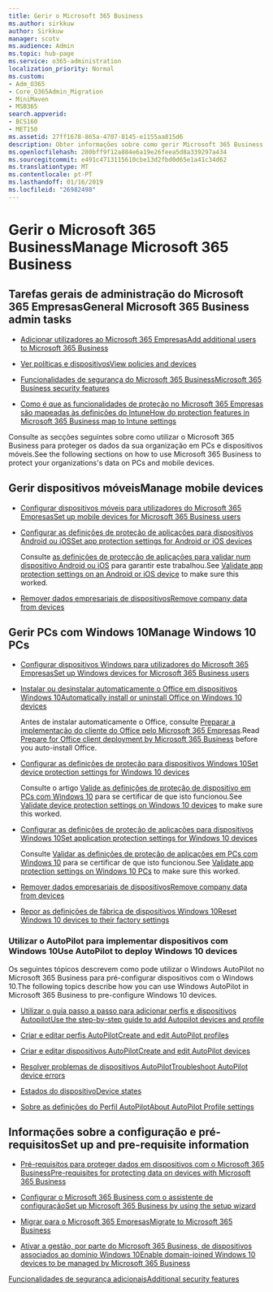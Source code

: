 ```yaml
---
title: Gerir o Microsoft 365 Business
ms.author: sirkkuw
author: Sirkkuw
manager: scotv
ms.audience: Admin
ms.topic: hub-page
ms.service: o365-administration
localization_priority: Normal
ms.custom:
- Adm_O365
- Core_O365Admin_Migration
- MiniMaven
- MSB365
search.appverid:
- BCS160
- MET150
ms.assetid: 27ff1678-865a-4707-8145-e1155aa815d6
description: Obter informações sobre como gerir Microsoft 365 Business relacionados com tarefas de administração, dispositivos móveis, 10PCs do Windows e muitas dessas tarefas.
ms.openlocfilehash: 280bff9f12a884e6a19e26feea5d8a339297a434
ms.sourcegitcommit: e491c4713115610cbe13d2fbd0d65e1a41c34d62
ms.translationtype: MT
ms.contentlocale: pt-PT
ms.lasthandoff: 01/16/2019
ms.locfileid: "26982498"
---
```

# <a name="manage-microsoft-365-business"></a><span data-ttu-id="2935e-103">Gerir o Microsoft 365 Business</span><span class="sxs-lookup"><span data-stu-id="2935e-103">Manage Microsoft 365 Business</span></span>

## <a name="general-microsoft-365-business-admin-tasks"></a><span data-ttu-id="2935e-104">Tarefas gerais de administração do Microsoft 365 Empresas</span><span class="sxs-lookup"><span data-stu-id="2935e-104">General Microsoft 365 Business admin tasks</span></span>

- [<span data-ttu-id="2935e-105">Adicionar utilizadores ao Microsoft 365 Empresas</span><span class="sxs-lookup"><span data-stu-id="2935e-105">Add additional users to Microsoft 365 Business</span></span>](add-users-m365b.md)
    
- [<span data-ttu-id="2935e-106">Ver políticas e dispositivos</span><span class="sxs-lookup"><span data-stu-id="2935e-106">View policies and devices</span></span>](view-policies-and-devices.md)
    
- [<span data-ttu-id="2935e-107">Funcionalidades de segurança do Microsoft 365 Business</span><span class="sxs-lookup"><span data-stu-id="2935e-107">Microsoft 365 Business security features</span></span>](security-features.md)
    
- [<span data-ttu-id="2935e-108">Como é que as funcionalidades de proteção no Microsoft 365 Empresas são mapeadas às definições do Intune</span><span class="sxs-lookup"><span data-stu-id="2935e-108">How do protection features in Microsoft 365 Business map to Intune settings</span></span>](map-protection-features-to-intune-settings.md)
    
<span data-ttu-id="2935e-109">Consulte as secções seguintes sobre como utilizar o Microsoft 365 Business para proteger os dados da sua organização em PCs e dispositivos móveis.</span><span class="sxs-lookup"><span data-stu-id="2935e-109">See the following sections on how to use Microsoft 365 Business to protect your organizations's data on PCs and mobile devices.</span></span>
  
## <a name="manage-mobile-devices"></a><span data-ttu-id="2935e-110">Gerir dispositivos móveis</span><span class="sxs-lookup"><span data-stu-id="2935e-110">Manage mobile devices</span></span>

- [<span data-ttu-id="2935e-111">Configurar dispositivos móveis para utilizadores do Microsoft 365 Empresas</span><span class="sxs-lookup"><span data-stu-id="2935e-111">Set up mobile devices for Microsoft 365 Business users</span></span>](set-up-mobile-devices.md)
    
- [<span data-ttu-id="2935e-112">Configurar as definições de proteção de aplicações para dispositivos Android ou iOS</span><span class="sxs-lookup"><span data-stu-id="2935e-112">Set app protection settings for Android or iOS devices</span></span>](app-protection-settings-for-android-and-ios.md)
    
    <span data-ttu-id="2935e-113">Consulte [as definições de protecção de aplicações para validar num dispositivo Android ou iOS](validate-settings-on-android-or-ios.md) para garantir este trabalhou.</span><span class="sxs-lookup"><span data-stu-id="2935e-113">See [Validate app protection settings on an Android or iOS device](validate-settings-on-android-or-ios.md) to make sure this worked.</span></span> 
    
- [<span data-ttu-id="2935e-114">Remover dados empresariais de dispositivos</span><span class="sxs-lookup"><span data-stu-id="2935e-114">Remove company data from devices</span></span>](remove-company-data.md)
    
## <a name="manage-windows-10-pcs"></a><span data-ttu-id="2935e-115">Gerir PCs com Windows 10</span><span class="sxs-lookup"><span data-stu-id="2935e-115">Manage Windows 10 PCs</span></span>

- [<span data-ttu-id="2935e-116">Configurar dispositivos Windows para utilizadores do Microsoft 365 Empresas</span><span class="sxs-lookup"><span data-stu-id="2935e-116">Set up Windows devices for Microsoft 365 Business users</span></span>](set-up-windows-devices.md)
    
- [<span data-ttu-id="2935e-117">Instalar ou desinstalar automaticamente o Office em dispositivos Windows 10</span><span class="sxs-lookup"><span data-stu-id="2935e-117">Automatically install or uninstall Office on Windows 10 devices</span></span>](auto-install-or-uninstall-office.md)
    
    <span data-ttu-id="2935e-118">Antes de instalar automaticamente o Office, consulte [Preparar a implementação do cliente do Office pelo Microsoft 365 Empresas](prepare-for-office-client-deployment.md).</span><span class="sxs-lookup"><span data-stu-id="2935e-118">Read [Prepare for Office client deployment by Microsoft 365 Business](prepare-for-office-client-deployment.md) before you auto-install Office.</span></span> 
    
- [<span data-ttu-id="2935e-119">Configurar as definições de proteção para dispositivos Windows 10</span><span class="sxs-lookup"><span data-stu-id="2935e-119">Set device protection settings for Windows 10 devices</span></span>](protection-settings-for-windows-10-pcs.md)
    
    <span data-ttu-id="2935e-120">Consulte o artigo [Valide as definições de proteção de dispositivo em PCs com Windows 10](validate-settings-on-windows-10-pcs.md) para se certificar de que isto funcionou.</span><span class="sxs-lookup"><span data-stu-id="2935e-120">See [Validate device protection settings on Windows 10 devices](validate-settings-on-windows-10-pcs.md) to make sure this worked.</span></span> 
    
- [<span data-ttu-id="2935e-121">Configurar as definições de proteção de aplicações para dispositivos Windows 10</span><span class="sxs-lookup"><span data-stu-id="2935e-121">Set application protection settings for Windows 10 devices</span></span>](protection-settings-for-windows-10-devices.md)
    
    <span data-ttu-id="2935e-122">Consulte [Validar as definições de proteção de aplicações em PCs com Windows 10](validate-protection-settings-on-windows-10-pcs.md) para se certificar de que isto funcionou.</span><span class="sxs-lookup"><span data-stu-id="2935e-122">See [Validate app protection settings on Windows 10 PCs](validate-protection-settings-on-windows-10-pcs.md) to make sure this worked.</span></span> 
    
- [<span data-ttu-id="2935e-123">Remover dados empresariais de dispositivos</span><span class="sxs-lookup"><span data-stu-id="2935e-123">Remove company data from devices</span></span>](remove-company-data.md)
    
- [<span data-ttu-id="2935e-124">Repor as definições de fábrica de dispositivos Windows 10</span><span class="sxs-lookup"><span data-stu-id="2935e-124">Reset Windows 10 devices to their factory settings</span></span>](reset-devices-to-factory-settings.md)
    
### <a name="use-autopilot-to-deploy-windows-10-devices"></a><span data-ttu-id="2935e-125">Utilizar o AutoPilot para implementar dispositivos com Windows 10</span><span class="sxs-lookup"><span data-stu-id="2935e-125">Use AutoPilot to deploy Windows 10 devices</span></span>

<span data-ttu-id="2935e-126">Os seguintes tópicos descrevem como pode utilizar o Windows AutoPilot no Microsoft 365 Business para pré-configurar dispositivos com o Windows 10.</span><span class="sxs-lookup"><span data-stu-id="2935e-126">The following topics describe how you can use Windows AutoPilot in Microsoft 365 Business to pre-configure Windows 10 devices.</span></span>
  
- [<span data-ttu-id="2935e-127">Utilizar o guia passo a passo para adicionar perfis e dispositivos Autopilot</span><span class="sxs-lookup"><span data-stu-id="2935e-127">Use the step-by-step guide to add Autopilot devices and profile</span></span>](add-autopilot-devices-and-profile.md)
    
- [<span data-ttu-id="2935e-128">Criar e editar perfis AutoPilot</span><span class="sxs-lookup"><span data-stu-id="2935e-128">Create and edit AutoPilot profiles</span></span>](create-and-edit-autopilot-profiles.md)
    
- [<span data-ttu-id="2935e-129">Criar e editar dispositivos AutoPilot</span><span class="sxs-lookup"><span data-stu-id="2935e-129">Create and edit AutoPilot devices</span></span>](create-and-edit-autopilot-devices.md)
    
- [<span data-ttu-id="2935e-130">Resolver problemas de dispositivos AutoPilot</span><span class="sxs-lookup"><span data-stu-id="2935e-130">Troubleshoot AutoPilot device errors</span></span>](troubleshoot-autopilot-errors.md)
    
- [<span data-ttu-id="2935e-131">Estados do dispositivo</span><span class="sxs-lookup"><span data-stu-id="2935e-131">Device states</span></span>](device-states.md)
    
- [<span data-ttu-id="2935e-132">Sobre as definições do Perfil AutoPilot</span><span class="sxs-lookup"><span data-stu-id="2935e-132">About AutoPilot Profile settings</span></span>](autopilot-profile-settings.md)
    
## <a name="set-up-and-pre-requisite-information"></a><span data-ttu-id="2935e-133">Informações sobre a configuração e pré-requisitos</span><span class="sxs-lookup"><span data-stu-id="2935e-133">Set up and pre-requisite information</span></span>

- [<span data-ttu-id="2935e-134">Pré-requisitos para proteger dados em dispositivos com o Microsoft 365 Business</span><span class="sxs-lookup"><span data-stu-id="2935e-134">Pre-requisites for protecting data on devices with Microsoft 365 Business</span></span>](pre-requisites-for-data-protection.md)
    
- [<span data-ttu-id="2935e-135">Configurar o Microsoft 365 Business com o assistente de configuração</span><span class="sxs-lookup"><span data-stu-id="2935e-135">Set up Microsoft 365 Business by using the setup wizard</span></span>](set-up.md)
    
- [<span data-ttu-id="2935e-136">Migrar para o Microsoft 365 Empresas</span><span class="sxs-lookup"><span data-stu-id="2935e-136">Migrate to Microsoft 365 Business</span></span>](migrate-to-microsoft-365-business.md)
    
- [<span data-ttu-id="2935e-137">Ativar a gestão, por parte do Microsoft 365 Business, de dispositivos associados ao domínio Windows 10</span><span class="sxs-lookup"><span data-stu-id="2935e-137">Enable domain-joined Windows 10 devices to be managed by Microsoft 365 Business</span></span>](manage-windows-devices.md)
    
[<span data-ttu-id="2935e-138">Funcionalidades de segurança adicionais</span><span class="sxs-lookup"><span data-stu-id="2935e-138">Additional security features</span></span>](security-features.md#additional-security-features)
    

  

